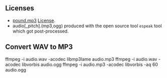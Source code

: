 Licenses
--------

* [pound.mp3](http://www.sounds.beachware.com/phone/pound.htm) [License](http://sounds.beachware.com/rights.htm).
* audio[_pitch].(mp3,ogg) produced with the open source tool `espeak` tool which got post-processed.

Convert WAV to MP3
------------------

ffmpeg -i audio.wav -acodec libmp3lame audio.mp3
ffmpeg -i audio.wav -acodec libvorbis audio.ogg
ffmpeg -i audio.mp3 -acodec libvorbis -aq 60 audio.ogg